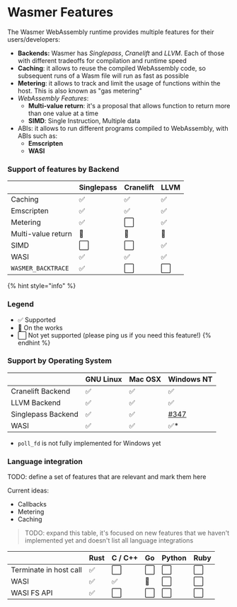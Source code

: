 # Wasmer Features

The Wasmer WebAssembly runtime provides multiple features for their users/developers:

* **Backends:** Wasmer has _Singlepass_, _Cranelift_ and _LLVM_. Each of those with different tradeoffs for compilation and runtime speed
* **Caching**: it allows to reuse the compiled WebAssembly code, so subsequent runs of a Wasm file will run as fast as possible
* **Metering**: it allows to track and limit the usage of functions within the host. This is also known as "gas metering"
* _WebAssembly Features_:
  * **Multi-value return**: it's a proposal that allows function to return more than one value at a time
  * **SIMD**: Single Instruction, Multiple data
* ABIs: it allows to run different programs compiled to WebAssembly, with ABIs such as:
  * **Emscripten**
  * **WASI**

### Support of features by Backend

|  | Singlepass | Cranelift | LLVM |
| :--- | :--- | :--- | :--- |
| Caching | ✅ | ✅ | ✅ |
| Emscripten | ✅ | ✅ | ✅ |
| Metering | ✅ | ⬜ | ✅ |
| Multi-value return | 🔄 | 🔄 | 🔄 |
| SIMD | ⬜ | ⬜ | ✅ |
| WASI | ✅ | ✅ | ✅ |
| `WASMER_BACKTRACE` | ✅ | ⬜ | ⬜ |

{% hint style="info" %}
### Legend

* ✅ Supported
* 🔄 On the works
* ⬜ Not yet supported \(please ping us if you need this feature!\)
{% endhint %}

### Support by Operating System

|  | GNU Linux | Mac OSX | Windows NT |
| :--- | :--- | :--- | :--- |
| Cranelift Backend | ✅ | ✅ | ✅ |
| LLVM Backend | ✅ | ✅ | ✅ |
| Singlepass Backend | ✅ | ✅ | [\#347](https://github.com/wasmerio/wasmer/issues/347) |
| WASI | ✅ | ✅ | ✅\* |

* `poll_fd` is not fully implemented for Windows yet

### Language integration

TODO: define a set of features that are relevant and mark them here

Current ideas:

* Callbacks
* Metering
* Caching

> TODO: expand this table, it's focused on new features that we haven't implemented yet and doesn't list all language integrations

|  | Rust | C / C++ | Go | Python | Ruby |
| :--- | :--- | :--- | :--- | :--- | :--- |
| Terminate in host call | ✅ | ⬜ | ⬜ | ⬜ | ⬜ |
| WASI | ✅ | ✅ | 🔄 | ⬜ | ⬜ |
| WASI FS API | ✅ | ⬜ | ⬜ | ⬜ | ⬜ |



